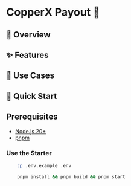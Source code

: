 # CopperX Payout 🤖

## 🚩 Overview

## ✨ Features

## 🎯 Use Cases

## 🚀 Quick Start

## Prerequisites

- [Node.js 20+](https://docs.npmjs.com/downloading-and-installing-node-js-and-npm)
- [pnpm](https://pnpm.io/installation)

### Use the Starter

```bash
    cp .env.example .env

    pnpm install && pnpm build && pnpm start
```
